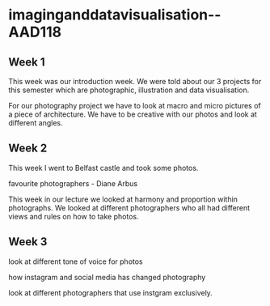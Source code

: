 # imaginganddatavisualisation--AAD118

Week 1
-------
This week was our introduction week. We were told about our 3 projects for this semester which are photographic, illustration and data visualisation. 

For our photography project we have to look at macro and micro pictures of a piece of architecture. We have to be creative with our photos and look at different angles. 

Week 2
--------
This week I went to Belfast castle and took some photos. 

favourite photographers - Diane Arbus

This week in our lecture we looked at harmony and proportion within photographs. We looked at different photographers who all had different views and rules on how to take photos. 

Week 3
-------
look at different tone of voice for photos 

how instagram and social media has changed photography

look at different photographers that use instgram exclusively. 
